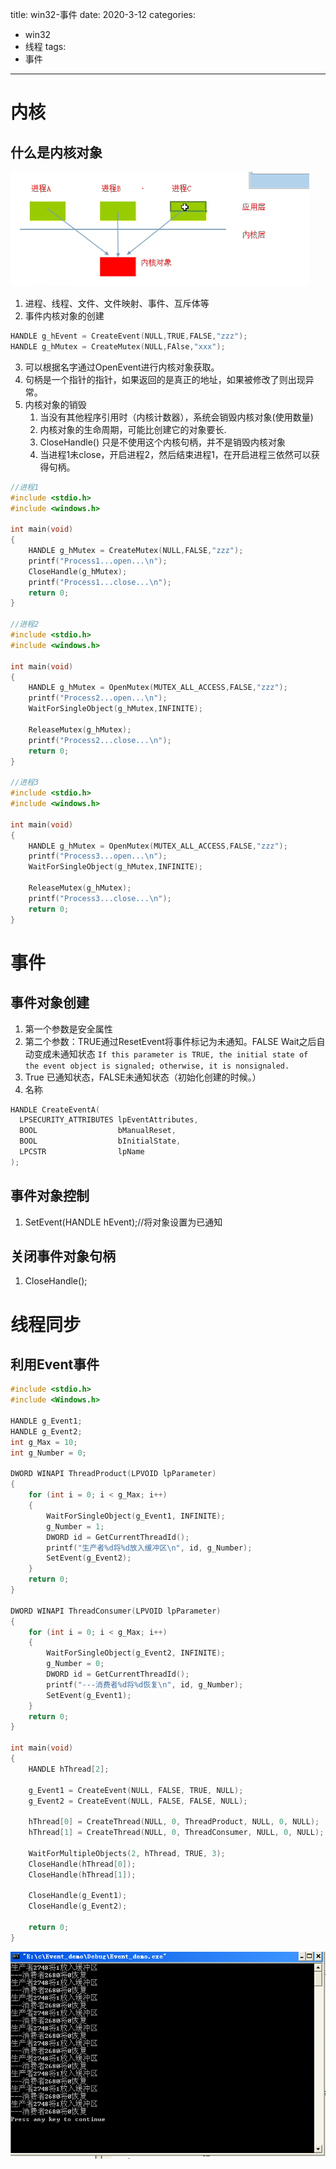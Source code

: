 title: win32-事件
date: 2020-3-12
categories: 
- win32
- 线程
tags: 
- 事件
---

# 内核
## 什么是内核对象

![内核](/images/win32/win32-35.png)

1. 进程、线程、文件、文件映射、事件、互斥体等
2. 事件内核对象的创建

```c
HANDLE g_hEvent = CreateEvent(NULL,TRUE,FALSE,"zzz");
HANDLE g_hMutex = CreateMutex(NULL,FAlse,"xxx");

```

3. 可以根据名字通过OpenEvent进行内核对象获取。
4. 句柄是一个指针的指针，如果返回的是真正的地址，如果被修改了则出现异常。
5. 内核对象的销毁
   1. 当没有其他程序引用时（内核计数器），系统会销毁内核对象(使用数量)
   2. 内核对象的生命周期，可能比创建它的对象要长.
   3. CloseHandle() 只是不使用这个内核句柄，并不是销毁内核对象
   4. 当进程1未close，开启进程2，然后结束进程1，在开启进程三依然可以获得句柄。


```c
//进程1
#include <stdio.h>
#include <windows.h>

int main(void)
{
	HANDLE g_hMutex = CreateMutex(NULL,FALSE,"zzz");
	printf("Process1...open...\n");
	CloseHandle(g_hMutex);
	printf("Process1...close...\n");
	return 0;
}

//进程2
#include <stdio.h>
#include <windows.h>

int main(void)
{
	HANDLE g_hMutex = OpenMutex(MUTEX_ALL_ACCESS,FALSE,"zzz");
	printf("Process2...open...\n");
	WaitForSingleObject(g_hMutex,INFINITE);

	ReleaseMutex(g_hMutex);
	printf("Process2...close...\n");
	return 0;
}

//进程3
#include <stdio.h>
#include <windows.h>

int main(void)
{
	HANDLE g_hMutex = OpenMutex(MUTEX_ALL_ACCESS,FALSE,"zzz");
	printf("Process3...open...\n");
	WaitForSingleObject(g_hMutex,INFINITE);

	ReleaseMutex(g_hMutex);
	printf("Process3...close...\n");
	return 0;
}

```

# 事件
## 事件对象创建

1. 第一个参数是安全属性
2. 第二个参数：TRUE通过ResetEvent将事件标记为未通知。FALSE Wait之后自动变成未通知状态 `If this parameter is TRUE, the initial state of the event object is signaled; otherwise, it is nonsignaled.`
3. True 已通知状态，FALSE未通知状态（初始化创建的时候。）
4. 名称

```c
HANDLE CreateEventA(
  LPSECURITY_ATTRIBUTES lpEventAttributes,
  BOOL                  bManualReset,
  BOOL                  bInitialState,
  LPCSTR                lpName
);
```

## 事件对象控制
1. SetEvent(HANDLE hEvent);//将对象设置为已通知

## 关闭事件对象句柄
1. CloseHandle();

# 线程同步
## 利用Event事件

```c
#include <stdio.h>
#include <Windows.h>

HANDLE g_Event1;
HANDLE g_Event2;
int g_Max = 10;
int g_Number = 0;

DWORD WINAPI ThreadProduct(LPVOID lpParameter)
{
	for (int i = 0; i < g_Max; i++)
	{
		WaitForSingleObject(g_Event1, INFINITE);
		g_Number = 1;
		DWORD id = GetCurrentThreadId();
		printf("生产者%d将%d放入缓冲区\n", id, g_Number);
		SetEvent(g_Event2);
	}
	return 0;
}

DWORD WINAPI ThreadConsumer(LPVOID lpParameter)
{
	for (int i = 0; i < g_Max; i++)
	{
		WaitForSingleObject(g_Event2, INFINITE);
		g_Number = 0;
		DWORD id = GetCurrentThreadId();
		printf("---消费者%d将%d恢复\n", id, g_Number);
		SetEvent(g_Event1);
	}
	return 0;
}

int main(void)
{
	HANDLE hThread[2];

	g_Event1 = CreateEvent(NULL, FALSE, TRUE, NULL);
	g_Event2 = CreateEvent(NULL, FALSE, FALSE, NULL);

	hThread[0] = CreateThread(NULL, 0, ThreadProduct, NULL, 0, NULL);
	hThread[1] = CreateThread(NULL, 0, ThreadConsumer, NULL, 0, NULL);

	WaitForMultipleObjects(2, hThread, TRUE, 3);
	CloseHandle(hThread[0]);
	CloseHandle(hThread[1]);

	CloseHandle(g_Event1);
	CloseHandle(g_Event2);

	return 0;
}
```

![Event](/images/win32/win32-37.png)